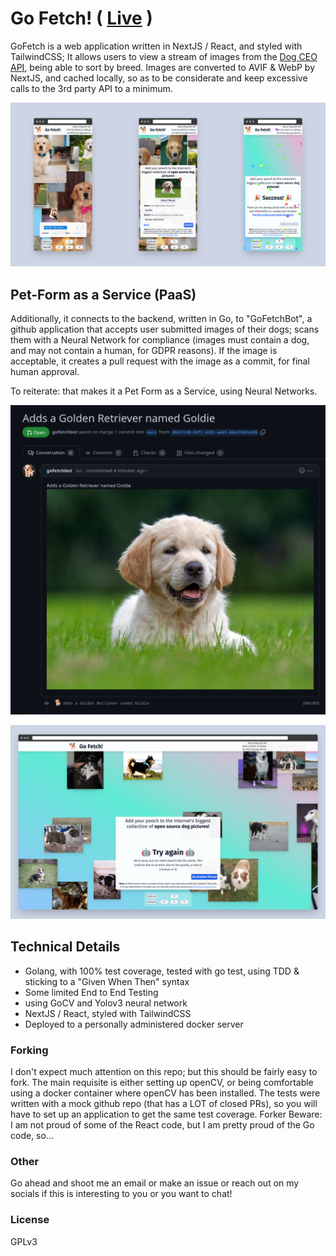 # Go Fetch! ( [Live](https://gofetch.jjgmckenzie.ca/) )

GoFetch is a web application written in NextJS / React, and styled with TailwindCSS; It allows users to view a stream of images from the [Dog CEO API](https://dog.ceo/dog-api/), being able to sort by breed.  Images are converted to AVIF & WebP by NextJS, and cached locally, so as to be considerate and keep excessive calls to the 3rd party API to a minimum.

![functionality: view dogs, upload dogs](./examples/phone-mockups.png)
## Pet-Form as a Service (PaaS)
Additionally, it connects to the backend, written in Go, to "GoFetchBot", a github application that accepts user submitted images of their dogs; scans them with a Neural Network for compliance (images must contain a dog, and may not contain a human, for GDPR reasons). If the image is acceptable, it creates a pull request with the image as a commit, for final human approval.

To reiterate: that makes it a Pet Form as a Service, using Neural Networks.

![makes pull requests](./examples/github-pull-request.png)

![uses neural networks](./examples/neural-network-rejection.png)

## Technical Details

- Golang, with 100% test coverage, tested with go test, using TDD & sticking to a "Given When Then" syntax 
- Some limited End to End Testing
- using GoCV and Yolov3 neural network
- NextJS / React, styled with TailwindCSS
-  Deployed to a personally administered docker server

### Forking 

I don't expect much attention on this repo; but this should be fairly easy to fork. The main requisite is either setting up openCV, or being comfortable using a docker container where openCV has been installed. 
The tests were written with a mock github repo (that has a LOT of closed PRs), so you will have to set up an application to get the same test coverage. Forker Beware: 
I am not proud of some of the React code, but I am pretty proud of the Go code, so...


### Other
Go ahead and shoot me an email or make an issue or reach out on my socials if this is interesting to you or you want to chat!

### License

GPLv3
